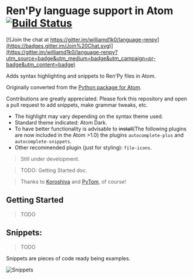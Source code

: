 # Ren'Py language support in Atom  [![Build Status](https://travis-ci.org/williamd1k0/language-renpy.svg?branch=patch-1)](https://travis-ci.org/williamd1k0/language-renpy)

[![Join the chat at https://gitter.im/williamd1k0/language-renpy](https://badges.gitter.im/Join%20Chat.svg)](https://gitter.im/williamd1k0/language-renpy?utm_source=badge&utm_medium=badge&utm_campaign=pr-badge&utm_content=badge)

Adds syntax highlighting and snippets to Ren'Py files in Atom.

Originally converted from the [Python package for Atom](https://github.com/atom/language-python).

Contributions are greatly appreciated. Please fork this repository and open a
pull request to add snippets, make grammar tweaks, etc.

* The highlight may vary depending on the syntax theme used.
* Standard theme indicated: Atom Dark.
* To have better functionality is advisable to ~~install~~(The following plugins are now included in the Atom >1.0) the plugins `autocomplete-plus` and `autocomplete-snippets`.
* Other recommended plugin (just for styling): `file-icons`.

>Still under development.

> TODO: Getting Started doc.

>Thanks to [Koroshiya](https://github.com/koroshiya) and [PyTom](https://github.com/renpytom), of course!

## Getting Started
>TODO

## Snippets:
> TODO

Snippets are pieces of code ready being examples.

![Snippets](http://i.gyazo.com/e8adaed0ea77d69bc5fed058fb60951d.gif)
